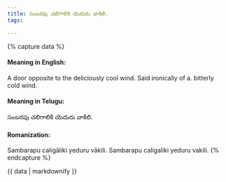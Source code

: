 ```yaml
---
title: సంబరపు చలిగాలికి యెదురు వాకిలి.
tags:

---
```


{% capture data %}
#### Meaning in English:
A door opposite to the deliciously cool wind.
Said ironically of a. bitterly cold wind.

#### Meaning in Telugu:
సంబరపు చలిగాలికి యెదురు వాకిలి.

#### Romanization:
Sambarapu caligāliki yeduru vākili.
Sambarapu caligaliki yeduru vakili.
{% endcapture %}

{{ data | markdownify }}

